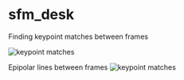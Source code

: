 # sfm_desk
Finding keypoint matches between frames 

![keypoint matches](https://github.com/WarrenGreen/sfm_desk/blob/master/data/desk/point_matches/DSC02640.JPG?raw=true)

Epipolar lines between frames
![keypoint matches](https://github.com/WarrenGreen/sfm_desk/blob/master/data/desk/epipolar_lines/epipolar_lines_0_1.png?raw=true)
